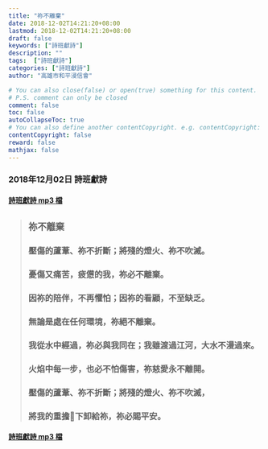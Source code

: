 ```yaml
---
title: "祢不離棄"
date: 2018-12-02T14:21:20+08:00
lastmod: 2018-12-02T14:21:20+08:00
draft: false
keywords: ["詩班獻詩"]
description: ""
tags:  ["詩班獻詩"]
categories: ["詩班獻詩"]
author: "高雄市和平浸信會"

# You can also close(false) or open(true) something for this content.
# P.S. comment can only be closed
comment: false
toc: false
autoCollapseToc: true
# You can also define another contentCopyright. e.g. contentCopyright: "This is another copyright."
contentCopyright: false
reward: false
mathjax: false
---
```


### 2018年12月02日 詩班獻詩

#### [詩班獻詩 mp3 檔](/mp3-c/c20181202.mp3 "2018年12月02日 詩班獻詩")

> ## `祢不離棄`
>
> ### 壓傷的蘆葦、祢不折斷；將殘的燈火、祢不吹滅。
> ### 憂傷又痛苦，疲憊的我，祢必不離棄。
> ### 因祢的陪伴，不再懼怕；因祢的看顧，不至缺乏。
> ### 無論是處在任何環境，祢絕不離棄。
> ### 我從水中經過，祢必與我同在；我雖渡過江河，大水不漫過來。
> ### 火焰中每一步，也必不怕傷害，祢慈愛永不離開。
>
> ### 壓傷的蘆葦、祢不折斷；將殘的燈火、祢不吹滅，
> ### 將我的重擔下卸給祢，祢必賜平安。

#### [詩班獻詩 mp3 檔](/mp3-c/c20181202.mp3 "2018年12月02日 詩班獻詩")
